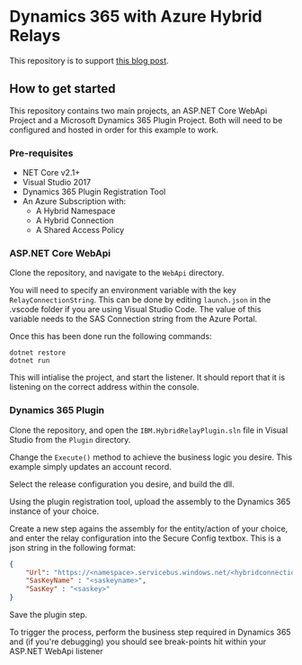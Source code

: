 # Dynamics 365 with Azure Hybrid Relays
This repository is to support [this blog post](https://blackwaltz.co.uk/blog/hybrid-relay-listeners-with-dynamics-365).

## How to get started

This repository contains two main projects, an ASP.NET Core WebApi Project and a Microsoft Dynamics 365 Plugin Project. Both will need to be configured and hosted in order for this example to work.

### Pre-requisites

- NET Core v2.1+
- Visual Studio 2017
- Dynamics 365 Plugin Registration Tool
- An Azure Subscription with:
  - A Hybrid Namespace
  - A Hybrid Connection
  - A Shared Access Policy

### ASP.NET Core WebApi

Clone the repository, and navigate to the `WebApi` directory.

You will need to specify an environment variable with the key `RelayConnectionString`. This can be done by editing `launch.json` in the .vscode folder if you are using Visual Studio Code. The value of this variable needs to the SAS Connection string from the Azure Portal.

Once this has been done run the following commands:

```
dotnet restore
dotnet run
```

This will intialise the project, and start the listener. It should report that it is listening on the correct address within the console.

### Dynamics 365 Plugin

Clone the repository, and open the `IBM.HybridRelayPlugin.sln` file in Visual Studio from the `Plugin` directory.

Change the `Execute()` method to achieve the business logic you desire. This example simply updates an account record.

Select the release configuration you desire, and build the dll.

Using the plugin registration tool, upload the assembly to the Dynamics 365 instance of your choice.

Create a new step agains the assembly for the entity/action of your choice, and enter the relay configuration into the Secure Config textbox. This is a json string in the following format:

```json
{
    "Url": "https://<namespace>.servicebus.windows.net/<hybridconnectionname>",
    "SasKeyName" : "<saskeyname>",
    "SasKey" : "<saskey>"
}
```

Save the plugin step.

To trigger the process, perform the business step required in Dynamics 365 and (if you're debugging) you should see break-points hit within your ASP.NET WebApi listener